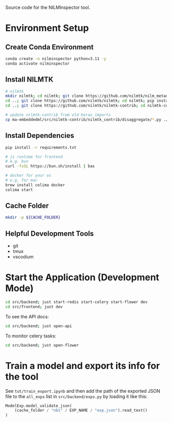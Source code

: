Source code for the NILMInspector tool.

# Environment Setup

## Create Conda Environment

```sh
conda create -n nilminspector python=3.11 -y
conda activate nilminspector
```

## Install NILMTK

```sh
# nilmtk
mkdir nilmtk; cd nilmtk; git clone https://github.com/nilmtk/nilm_metadata; cd nilm_metadata; pip install -e '.[dev]' --no-deps
cd ..; git clone https://github.com/nilmtk/nilmtk; cd nilmtk; pip install -e '.[dev]' --no-deps
cd ..; git clone https://github.com/nilmtk/nilmtk-contrib; cd nilmtk-contrib; pip install -e '.[dev]' --no-deps

# update nilmtk-contrib from old keras imports
cp ma-embeddedml/src/nilmtk-contrib/nilmtk_contrib/disaggregate/*.py ./nilmtk_contrib/disaggregate
```

## Install Dependencies

```sh
pip install -r requirements.txt

# js runtime for frontend
# e.g. bun
curl -fsSL https://bun.sh/install | bas

# docker for your os
# e.g. for mac
brew install colima docker
colima start
```

## Cache Folder

```sh
mkdir -p ${CACHE_FOLDER}
```

## Helpful Development Tools

- git
- tmux
- vscodium

# Start the Application (Development Mode)

```sh
cd src/backend; just start-redis start-celery start-flower dev
cd src/frontend; just dev
```

To see the API docs:

```sh
cd src/backend; just open-api
```

To monitor celery tasks:

```sh
cd src/backend; just open-flower
```

# Train a model and export its info for the tool

See `tut/train_export.ipynb` and then add the path of the exported JSON file to the `all_exps` list in `src/backend/exps.py` by loading it like this:

```python
ModelExp.model_validate_json(
    (cache_folder / "nbs" / EXP_NAME / "exp.json").read_text()
)
```
